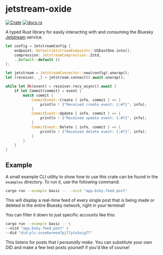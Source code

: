 # jetstream-oxide

[![Crate](https://img.shields.io/crates/v/jetstream-oxide.svg)](https://crates.io/crates/jetstream-oxide)
[![docs.rs](https://docs.rs/jetstream-oxide/badge.svg)](https://docs.rs/jetstream-oxide/latest/jetstream_oxide)

A typed Rust library for easily interacting with and consuming the
Bluesky [Jetstream](https://github.com/bluesky-social/jetstream)
service.

```rust
let config = JetstreamConfig {
    endpoint: DefaultJetstreamEndpoints::USEastOne.into(),
    compression: JetstreamCompression::Zstd,
    ..Default::default ()
};

let jetstream = JetstreamConnector::new(config).unwrap();
let (receiver, _) = jetstream.connect().await.unwrap();

while let Ok(event) = receiver.recv_async().await {
    if let Commit(commit) = event {
        match commit {
            CommitEvent::Create { info, commit } => {
                println ! ("Received create event: {:#?}", info);
            }
            CommitEvent::Update { info, commit } => {
                println ! ("Received update event: {:#?}", info);
            }
            CommitEvent::Delete { info, commit } => {
                println ! ("Received delete event: {:#?}", info);
            }
        }
    }
}
```

## Example

A small example CLI utility to show how to use this crate can be found in the `examples` directory. To run it, use the
following command:

```sh
cargo run --example basic -- --nsid "app.bsky.feed.post"
```

This will display a real-time feed of every single post that is being made or deleted in the entire Bluesky network,
right in your terminal!

You can filter it down to just specific accounts like this:

```sh
cargo run --example basic -- \
--nsid "app.bsky.feed.post" \
--did "did:plc:inze6wrmsm7pjl7yta3oig77"
```

This listens for posts that *I personally make*. You can substitute your own DID and make a few test posts yourself if
you'd
like of course!